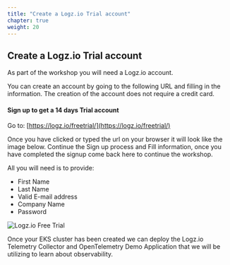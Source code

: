 ```yaml
---
title: "Create a Logz.io Trial account"
chapter: true
weight: 20
---
```


## Create a Logz.io Trial account

As part of the workshop you will need a Logz.io account.

You can create an account by going to the following URL and filling in the information. The creation of the account does not require a credit card.

#### Sign up to get a 14 days Trial account

Go to: [https://logz.io/freetrial/](https://logz.io/freetrial/)

Once you have clicked or typed the url on your browser it will look like the image below. Continue the Sign up process and Fill information, once you have
completed the signup come back here to continue the workshop.

All you will need is to provide:

- First Name
- Last Name
- Valid E-mail address
- Company Name
- Password

![Logz.io Free Trial](/images/logz-signup.png)

Once your EKS cluster has been created we can deploy the Logz.io Telemetry Collector and OpenTelemetry Demo Application that we will be utilizing to learn about observability.
